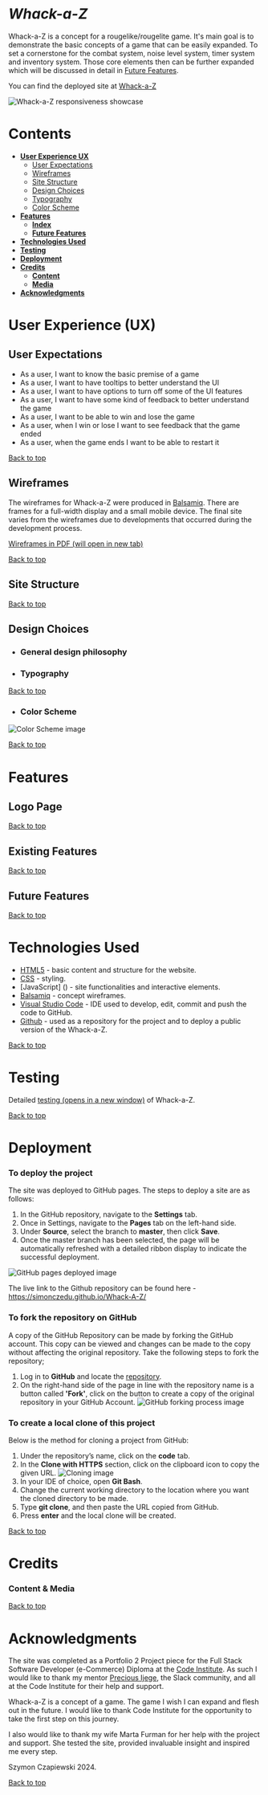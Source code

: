 # **_Whack-a-Z_**

Whack-a-Z is a concept for a rougelike/rougelite game. It's main goal is to demonstrate the basic concepts of a game that can be easily expanded. To set a cornerstone for the combat system, noise level system, timer system and inventory system. Those core elements then can be further expanded which will be discussed in detail in [Future Features](<#future-features>).


You can find the deployed site at <a href="https://simonczedu.github.io/Whack-A-Z/" target="_blank" rel="noopener">Whack-a-Z</a>

![Whack-a-Z responsiveness showcase](assets/image/)

# Contents

* [**User Experience UX**](<#user-experience-ux>)
    * [User Expectations](<#user-expectations>)
    * [Wireframes](<#wireframes>)
    * [Site Structure](<#site-structure>)
    * [Design Choices](<#design-choices>)
    *  [Typography](<#typography>)
    *  [Color Scheme](<#color-scheme>)
* [**Features**](<#features>)
    * [**Index**](<#logo-page>)
    * [**Future Features**](<#future-features>)
* [**Technologies Used**](<#technologies-used>)
* [**Testing**](<#testing>)
* [**Deployment**](<#deployment>)
* [**Credits**](<#credits>)
    * [**Content**](<#content>)
    * [**Media**](<#media>)
*  [**Acknowledgments**](<#acknowledgments>)


# User Experience (UX)

## User Expectations

 * As a user, I want to know the basic premise of a game
 * As a user, I want to have tooltips to better understand the UI
 * As a user, I want to have options to turn off some of the UI features
 * As a user, I want to have some kind of feedback to better understand the game
 * As a user, I want to be able to win and lose the game
 * As a user, when I win or lose I want to see feedback that the game ended
 * As a user, when the game ends I want to be able to restart it

[Back to top](<#contents>)

## Wireframes

The wireframes for Whack-a-Z were produced in [Balsamiq](https://balsamiq.com). There are frames for a full-width display and a small mobile device. The final site varies from the wireframes due to developments that occurred during the development process. 

[Wireframes in PDF (will open in new tab)](assets/image/readme-img/Whack-a-Z_wireframes.pdf)

[Back to top](<#contents>)

## Site Structure

[Back to top](<#contents>)

## Design Choices

 * ### General design philosophy


 * ### Typography


[Back to top](<#contents>)

  * ### Color Scheme

![Color Scheme image](assets/image/)

[Back to top](<#contents>)

# Features

## Logo Page

[Back to top](<#contents>)
 
## Existing Features

[Back to top](<#contents>)

## Future Features 

[Back to top](<#contents>)

# Technologies Used

* [HTML5](https://html.spec.whatwg.org/) - basic content and structure for the website.
* [CSS](https://www.w3.org/Style/CSS/Overview.en.html) - styling.
* [JavaScript] () - site functionalities and interactive elements. 
* [Balsamiq](https://balsamiq.com/wireframes/) - concept wireframes.
* [Visual Studio Code](https://code.visualstudio.com/) - IDE used to develop, edit, commit and push the code to GitHub.
* [Github](https://github.com/) - used as a repository for the project and to deploy a public version of the Whack-a-Z.

[Back to top](<#contents>)

# Testing

Detailed [testing (opens in a new window)](TESTING.md) of Whack-a-Z.

[Back to top](<#contents>)

# Deployment

### **To deploy the project**

The site was deployed to GitHub pages. The steps to deploy a site are as follows:
  1. In the GitHub repository, navigate to the **Settings** tab.
  2. Once in Settings, navigate to the **Pages** tab on the left-hand side.
  3. Under **Source**, select the branch to **master**, then click **Save**.
  4. Once the master branch has been selected, the page will be automatically refreshed with a detailed ribbon display to indicate the successful deployment.

![GitHub pages deployed image](assets/image/)

  The live link to the Github repository can be found here - https://simonczedu.github.io/Whack-A-Z/

### **To fork the repository on GitHub**

A copy of the GitHub Repository can be made by forking the GitHub account. This copy can be viewed and changes can be made to the copy without affecting the original repository. Take the following steps to fork the repository;
1. Log in to **GitHub** and locate the [repository](https://simonczedu.github.io/Whack-A-Z/).
2. On the right-hand side of the page in line with the repository name is a button called **'Fork'**, click on the button to create a copy of the original repository in your GitHub Account.
![GitHub forking process image](assets/image/)

### **To create a local clone of this project**

Below is the method for cloning a project from GitHub:

1. Under the repository’s name, click on the **code** tab.
2. In the **Clone with HTTPS** section, click on the clipboard icon to copy the given URL.
![Cloning image](assets/image/)
3. In your IDE of choice, open **Git Bash**.
4. Change the current working directory to the location where you want the cloned directory to be made.
5. Type **git clone**, and then paste the URL copied from GitHub.
6. Press **enter** and the local clone will be created.



[Back to top](<#contents>)

# Credits
### Content & Media


[Back to top](<#contents>)

# Acknowledgments

The site was completed as a Portfolio 2 Project piece for the Full Stack Software Developer (e-Commerce) Diploma at the [Code Institute](https://codeinstitute.net/). As such I would like to thank my mentor [Precious Ijege](https://www.linkedin.com/in/precious-ijege-908a00168/), the Slack community, and all at the Code Institute for their help and support. 


Whack-a-Z is a concept of a game. The game I wish I can expand and flesh out in the future. I would like to thank Code Institute for the opportunity to take the first step on this journey.

I also would like to thank my wife Marta Furman for her help with the project and support. She tested the site, provided invaluable insight and inspired me every step. 

Szymon Czapiewski 2024.

[Back to top](<#contents>)